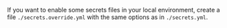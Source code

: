 If you want to enable some secrets files in your local environment, create a file `./secrets.override.yml` with the same options as in `./secrets.yml`.